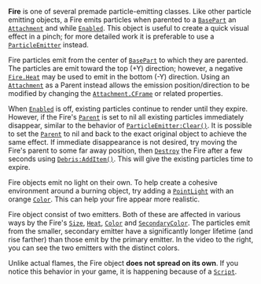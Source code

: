 **Fire** is one of several premade particle-emitting classes. Like other
particle emitting objects, a Fire emits particles when parented to a
[`BasePart`](https://create.roblox.com/docs/reference/engine/classes/BasePart) an [`Attachment`](https://create.roblox.com/docs/reference/engine/classes/Attachment) and while [`Enabled`](https://create.roblox.com/docs/reference/engine/classes/Fire#Enabled).
This object is useful to create a quick visual effect in a pinch; for more
detailed work it is preferable to use a [`ParticleEmitter`](https://create.roblox.com/docs/reference/engine/classes/ParticleEmitter) instead.

Fire particles emit from the center of [`BasePart`](https://create.roblox.com/docs/reference/engine/classes/BasePart) to which they are
parented. The particles are emit toward the top (+Y) direction; however, a
negative [`Fire.Heat`](https://create.roblox.com/docs/reference/engine/classes/Fire#Heat) may be used to emit in the bottom (-Y) direction.
Using an [`Attachment`](https://create.roblox.com/docs/reference/engine/classes/Attachment) as a Parent instead allows the emission
position/direction to be modified by changing the [`Attachment.CFrame`](https://create.roblox.com/docs/reference/engine/classes/Attachment#CFrame) or
related properties.

When [`Enabled`](https://create.roblox.com/docs/reference/engine/classes/Fire#Enabled) is off, existing particles continue to
render until they expire. However, if the Fire's
[`Parent`](https://create.roblox.com/docs/reference/engine/classes/Instance#Parent) is set to nil all existing particles
immediately disappear, similar to the behavior of
[`ParticleEmitter:Clear()`](https://create.roblox.com/docs/reference/engine/classes/ParticleEmitter#Clear). It is possible to set the
[`Parent`](https://create.roblox.com/docs/reference/engine/classes/Instance#Parent) to nil and back to the exact original object to
achieve the same effect. If immediate disappearance is not desired, try moving
the Fire's parent to some far away position, then
[`Destroy`](https://create.roblox.com/docs/reference/engine/classes/Instance#Destroy) the Fire after a few seconds using
[`Debris:AddItem()`](https://create.roblox.com/docs/reference/engine/classes/Debris#AddItem). This will give the existing particles time to
expire.

Fire objects emit no light on their own. To help create a cohesive environment
around a burning object, try adding a [`PointLight`](https://create.roblox.com/docs/reference/engine/classes/PointLight) with an orange
[`Color`](https://create.roblox.com/docs/reference/engine/classes/Light#Color). This can help your fire appear more realistic.

Fire object consist of two emitters. Both of these are affected in various
ways by the Fire's [`Size`](https://create.roblox.com/docs/reference/engine/classes/Fire#Size), [`Heat`](https://create.roblox.com/docs/reference/engine/classes/Fire#Heat),
[`Color`](https://create.roblox.com/docs/reference/engine/classes/Fire#Color) and [`SecondaryColor`](https://create.roblox.com/docs/reference/engine/classes/Fire#SecondaryColor). The
particles emit from the smaller, secondary emitter have a significantly longer
lifetime (and rise farther) than those emit by the primary emitter. In the
video to the right, you can see the two emitters with the distinct colors.

Unlike actual flames, the Fire object **does not spread on its own**. If you
notice this behavior in your game, it is happening because of a
[`Script`](https://create.roblox.com/docs/reference/engine/classes/Script).